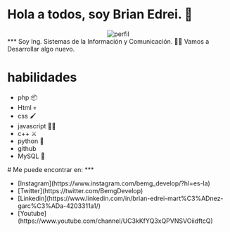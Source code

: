 # Hola a todos, soy Brian Edrei. 🖖 
<center><img src="https://instagram.ftlc1-1.fna.fbcdn.net/v/t51.2885-19/s150x150/248439028_1337465993356769_1240898899502381446_n.jpg?_nc_ht=instagram.ftlc1-1.fna.fbcdn.net&_nc_cat=105&_nc_ohc=x86AOR9b1LYAX88lhvc&edm=AP_V10EBAAAA&ccb=7-4&oh=aa523434fabc2418dd55fad5cfbef432&oe=619F8F37&_nc_sid=4f375e" Alt="perfil"></center>
***
Soy Ing. Sistemas de la Información y Comunicación. 👨‍💻
Vamos a Desarrollar algo nuevo.

# habilidades 
<ul>
 <li> php 📦 </li>
 <li> Html 💀 </li>
 <li> css 🖌️ </li>
 <li> javascript 🏃‍♂️ </li>
 <li> c++ ⚔️ </li>
 <li> python 🐍 </li>
 <li> github </li>
 <li> MySQL 🐬 </li>
 </ul>
# Me puede encontrar en:
***
<ul>
  <li>[Instagram](https://www.instagram.com/bemg_develop/?hl=es-la)</li>
  <li>[Twitter](https://twitter.com/BemgDevelop)</li>
  <li>[Linkedin](https://www.linkedin.com/in/brian-edrei-mart%C3%ADnez-garc%C3%ADa-4203311a1/)</li>
  <li>[Youtube](https://www.youtube.com/channel/UC3kKfYQ3xQPVNSVOiidftcQ)</li>
</ul>
